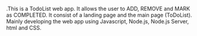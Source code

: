 .This is a TodoList web app. It allows the user to ADD, REMOVE and MARK as COMPLETED. It consist of a landing page and the main page (ToDoList). Mainly developing the web app using Javascript, Node.js, Node.js Server, html and CSS.
